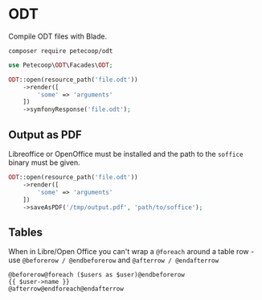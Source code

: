 # ODT

Compile ODT files with Blade.

`composer require petecoop/odt`

```php
use Petecoop\ODT\Facades\ODT;

ODT::open(resource_path('file.odt'))
    ->render([
        'some' => 'arguments'
    ])
    ->symfonyResponse('file.odt');
```

## Output as PDF

Libreoffice or OpenOffice must be installed and the path to the `soffice` binary must be given.

```php
ODT::open(resource_path('file.odt'))
    ->render([
        'some' => 'arguments'
    ])
    ->saveAsPDF('/tmp/output.pdf', 'path/to/soffice');
```

## Tables

When in Libre/Open Office you can't wrap a `@foreach` around a table row - use `@beforerow / @endbeforerow` and `@afterrow / @endafterrow`

```
@beforerow@foreach ($users as $user)@endbeforerow
{{ $user->name }}
@afterrow@endforeach@endafterrow
```
